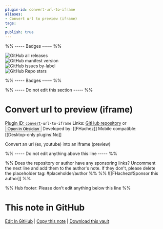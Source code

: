 ```yaml
---
plugin-id: convert-url-to-iframe
aliases:
- Convert url to preview (iframe)
tags: 
- 
publish: true
---
```


%% ----- Badges ----- %%

![GitHub all releases](https://img.shields.io/github/downloads/FHachez/obsidian-convert-url-to-iframe/total?color=573E7A&logo=github&style=for-the-badge)   
![GitHub manifest version](https://img.shields.io/github/manifest-json/v/FHachez/obsidian-convert-url-to-iframe?color=573E7A&logo=github&style=for-the-badge)   
![GitHub issues by-label](https://img.shields.io/github/issues/FHachez/obsidian-convert-url-to-iframe/help%20wanted?color=573E7A&logo=github&style=for-the-badge)   
![GitHub Repo stars](https://img.shields.io/github/stars/FHachez/obsidian-convert-url-to-iframe?color=573E7A&logo=github&style=for-the-badge)

%% ----- Badges ----- %%

%% ----- Do not edit this section ----- %%

# Convert url to preview (iframe)

Plugin ID: `convert-url-to-iframe`
Links: [GitHub repository](https://github.com/FHachez/obsidian-convert-url-to-iframe) or [<button id=HH>Open in Obsidian</button>](obsidian://goto-plugin?id=convert-url-to-iframe)
Developed by: [[FHachez]]
Mobile compatible: [[Desktop-only plugins|No]]

Convert an url (ex, youtube) into an iframe (preview)

%% ----- Do not edit anything above this line ----- %% 

%% Does the repository or author have any sponsoring links? Uncomment the next line and add them to the author's note. If they don't, please delete the placeholder tag: #placeholder/author %%
%% ![[FHachez#Sponsor this author]] %%

%% Hub footer: Please don't edit anything below this line %%

# This note in GitHub

<span class="git-footer">[Edit In GitHub](https://github.dev/obsidian-community/obsidian-hub/blob/main/02%20-%20Community%20Expansions/02.05%20All%20Community%20Expansions/Plugins/convert-url-to-iframe.md "git-hub-edit-note") | [Copy this note](https://raw.githubusercontent.com/obsidian-community/obsidian-hub/main/02%20-%20Community%20Expansions/02.05%20All%20Community%20Expansions/Plugins/convert-url-to-iframe.md "git-hub-copy-note") | [Download this vault](https://github.com/obsidian-community/obsidian-hub/archive/refs/heads/main.zip "git-hub-download-vault") </span>